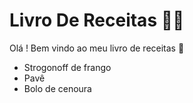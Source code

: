 # Livro De Receitas :man_cook:

Olá ! Bem vindo ao meu livro de receitas :wave:

- Strogonoff de frango 
- Pavê
- Bolo de cenoura
